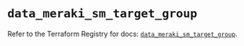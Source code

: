 # `data_meraki_sm_target_group`

Refer to the Terraform Registry for docs: [`data_meraki_sm_target_group`](https://registry.terraform.io/providers/ciscodevnet/meraki/1.7.1/docs/data-sources/sm_target_group).
